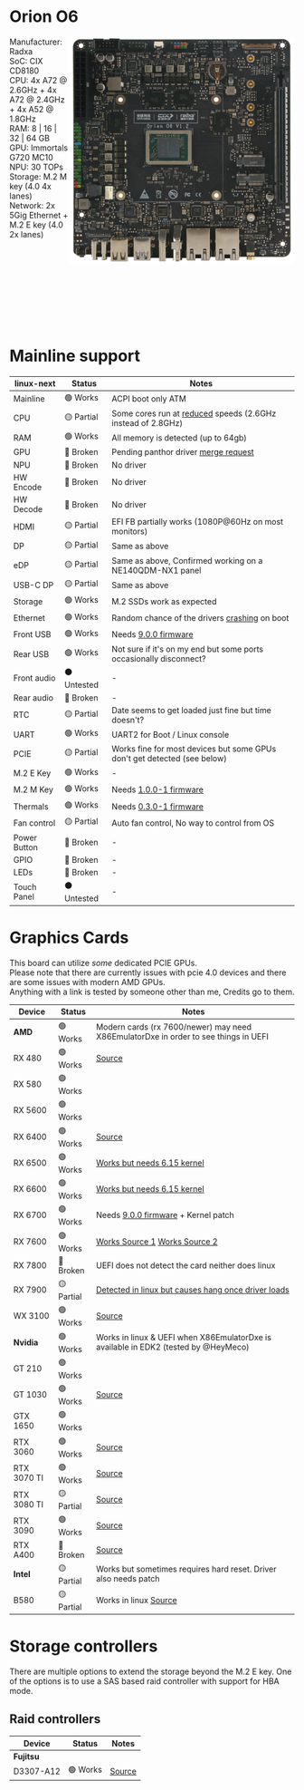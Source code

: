 # Orion O6
<img align="right" src="https://github.com/System64fumo/linux/blob/main/assets/orion-o6.png" width="400" height="400"/>

Manufacturer: Radxa<br/>
SoC: CIX CD8180<br/>
CPU: 4x A72 @ 2.6GHz + 4x A72 @ 2.4GHz + 4x A52 @ 1.8GHz<br/>
RAM: 8 | 16 | 32 | 64 GB<br/>
GPU: Immortals G720 MC10<br/>
NPU: 30 TOPs<br/>
Storage: M.2 M key (4.0 4x lanes)<br/>
Network: 2x 5Gig Ethernet  + M.2 E key (4.0 2x lanes)<br/>

<br/><br/><br/><br/><br/><br/><br/><br/>

# Mainline support
| linux-next   | Status      | Notes                                                                                                                                 |
|--------------|-------------|---------------------------------------------------------------------------------------------------------------------------------------|
| Mainline     | 🟢 Works    | ACPI boot only ATM                                                                                                                    |
| CPU          | 🟡 Partial  | Some cores run at [reduced](https://forum.radxa.com/t/clarification-about-the-o6-spec-change/26493) speeds (2.6GHz instead of 2.8GHz) |
| RAM          | 🟢 Works    | All memory is detected (up to 64gb)                                                                                                   |
| GPU          | 🔴 Broken   | Pending panthor driver [merge request](https://gitlab.freedesktop.org/mesa/mesa/-/merge_requests/34032)                               |
| NPU          | 🔴 Broken   | No driver                                                                                                                             |
| HW Encode    | 🔴 Broken   | No driver                                                                                                                             |
| HW Decode    | 🔴 Broken   | No driver                                                                                                                             |
| HDMI         | 🟡 Partial  | EFI FB partially works (1080P@60Hz on most monitors)                                                                                  |
| DP           | 🟡 Partial  | Same as above                                                                                                                         |
| eDP          | 🟡 Partial  | Same as above, Confirmed working on a NE140QDM-NX1 panel                                                                              |
| USB-C DP     | 🟡 Partial  | Same as above                                                                                                                         |
| Storage      | 🟢 Works    | M.2 SSDs work as expected                                                                                                             |
| Ethernet     | 🟢 Works    | Random chance of the drivers [crashing](https://forum.radxa.com/t/miscellaneous-testing/26642/13) on boot                             |
| Front USB    | 🟢 Works    | Needs [9.0.0 firmware](https://dl.radxa.com/orion/o6/images/bios/SystemReady/latest)                                                  |
| Rear USB     | 🟢 Works    | Not sure if it's on my end but some ports occasionally disconnect?                                                                    |
| Front audio  | ⚫ Untested | -                                                                                                                                     |
| Rear audio   | 🔴 Broken   | -                                                                                                                                     |
| RTC          | 🟡 Partial  | Date seems to get loaded just fine but time doesn't?                                                                                  |
| UART         | 🟢 Works    | UART2 for Boot / Linux console                                                                                                        |
| PCIE         | 🟡 Partial  | Works fine for most devices but some GPUs don't get detected (see below)                                                              |
| M.2 E Key    | 🟢 Works    | -                                                                                                                                     |
| M.2 M Key    | 🟢 Works    | Needs [1.0.0-1 firmware](https://github.com/radxa-pkg/edk2-cix/releases/tag/1.0.0-1)                                                  |
| Thermals     | 🟢 Works    | Needs [0.3.0-1 firmware](https://github.com/radxa-pkg/edk2-cix/releases/tag/0.3.0-1)                                                  |
| Fan control  | 🟡 Partial  | Auto fan control, No way to control from OS                                                                                           |
| Power Button | 🔴 Broken   | -                                                                                                                                     |
| GPIO         | 🔴 Broken   | -                                                                                                                                     |
| LEDs         | 🔴 Broken   | -                                                                                                                                     |
| Touch Panel  | ⚫ Untested | -                                                                                                                                     |

# Graphics Cards
This board can utilize *some* dedicated PCIE GPUs.<br/>
Please note that there are currently issues with pcie 4.0 devices and there are some issues with modern AMD GPUs.<br/>
Anything with a link is tested by someone other than me, Credits go to them.<br/>

| Device      | Status     | Notes                                                                                                                                             |
| ------------| -----------|---------------------------------------------------------------------------------------------------------------------------------------------------|
| **AMD**     | 🟢 Works   | Modern cards (rx 7600/newer) may need X86EmulatorDxe in order to see things in UEFI                                                               |
| RX 480      | 🟢 Works   | [Source](https://forum.radxa.com/t/problems-with-pcie-gen4-on-the-x8-slot/26615)                                                                  |
| RX 580      | 🟢 Works   |                                                                                                                                                   |
| RX 5600     | 🟢 Works   |                                                                                                                                                   |
| RX 6400     | 🟢 Works   | [Source](https://forum.radxa.com/t/orion-o6s-pcie-x16-slot-wattage-12v-q/27262/8)                                                                 |
| RX 6500     | 🟢 Works   | [Works but needs 6.15 kernel](https://forum.radxa.com/t/orion-o6-debug-party-invitation/25054/494)                                                |
| RX 6600     | 🟢 Works   | [Works but needs 6.15 kernel](https://forum.radxa.com/t/orion-o6-debug-party-invitation/25054/496)                                                |
| RX 6700     | 🟢 Works   | Needs [9.0.0 firmware](https://forum.radxa.com/t/orion-o6-debug-party-invitation/25054/485) + Kernel patch                                        |
| RX 7600     | 🟢 Works   | [Works Source 1](https://forum.radxa.com/t/arm-workstation-build/25922) [Works Source 2](https://forum.radxa.com/t/issues-with-modern-graphics-cards/26891/7) |
| RX 7800     | 🔴 Broken  | UEFI does not detect the card neither does linux                                                                                                  |
| RX 7900     | 🟡 Partial | [Detected in linux but causes hang once driver loads](https://github.com/geerlingguy/sbc-reviews/issues/62#issuecomment-2852451205)               |
| WX 3100     | 🟢 Works   | [Source](https://x.com/intlinux/status/1884081756556628325)                                                                                       |
| **Nvidia**  | 🟢 Works   | Works in linux & UEFI when X86EmulatorDxe is available in EDK2 (tested by @HeyMeco)                                                               |
| GT 210      | 🟢 Works   |                                                                                                                                                   |
| GT 1030     | 🟢 Works   | [Source](https://x.com/mecoscorner/status/1916096610188067038)                                                                                    |
| GTX 1650    | 🟢 Works   |                                                                                                                                                   |
| RTX 3060    | 🟢 Works   | [Source](https://github.com/geerlingguy/sbc-reviews/issues/62#issuecomment-2799534109)                                                            |
| RTX 3070 TI | 🟢 Works   | [Source](https://forum.radxa.com/t/recommended-external-gpu-for-o6/26898/8)                                                                       |
| RTX 3080 TI | 🟡 Partial | [Source](https://github.com/geerlingguy/sbc-reviews/issues/62#issuecomment-2852490521)                                                            |
| RTX 3090    | 🟢 Works   | [Source](https://x.com/mecoscorner/status/1910018752176857284)                                                                                    |
| RTX A400    | 🔴 Broken  | [Source](https://github.com/geerlingguy/sbc-reviews/issues/62#issuecomment-2836546822)                                                            |
| **Intel**   | 🟡 Partial | Works but sometimes requires hard reset. Driver also needs patch                                                                                  |
| B580        | 🟡 Partial | Works in linux [Source](https://github.com/System64fumo/linux/pull/7#issuecomment-3068051539)                                                     |

# Storage controllers
There are multiple options to extend the storage beyond the M.2 E key. One of the options is to use a SAS based raid controller with support for HBA mode.  

## Raid controllers

| Device      | Status      | Notes
| ------------| ------------|---------------------------------------------------------------------------------------------------------------------------------------------------|
| **Fujitsu**  
| D3307-A12 | 🟢 Works      |  [Source](https://github.com/System64fumo/linux/issues/10)
